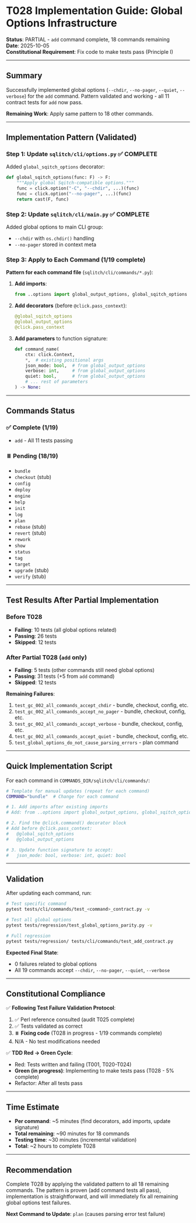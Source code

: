 # T028 Implementation Guide: Global Options Infrastructure

**Status**: PARTIAL - `add` command complete, 18 commands remaining  
**Date**: 2025-10-05  
**Constitutional Requirement**: Fix code to make tests pass (Principle I)

---

## Summary

Successfully implemented global options (`--chdir`, `--no-pager`, `--quiet`, `--verbose`) for the `add` command. Pattern validated and working - all 11 contract tests for `add` now pass.

**Remaining Work**: Apply same pattern to 18 other commands.

---

## Implementation Pattern (Validated)

### Step 1: Update `sqlitch/cli/options.py` ✅ COMPLETE

Added `global_sqitch_options` decorator:
```python
def global_sqitch_options(func: F) -> F:
    """Apply global Sqitch-compatible options."""
    func = click.option("-C", "--chdir", ...)(func)
    func = click.option("--no-pager", ...)(func)
    return cast(F, func)
```

### Step 2: Update `sqlitch/cli/main.py` ✅ COMPLETE

Added global options to main CLI group:
- `--chdir` with `os.chdir()` handling
- `--no-pager` stored in context meta

### Step 3: Apply to Each Command (1/19 complete)

**Pattern for each command file** (`sqlitch/cli/commands/*.py`):

1. **Add imports**:
   ```python
   from ..options import global_output_options, global_sqitch_options
   ```

2. **Add decorators** (before `@click.pass_context`):
   ```python
   @global_sqitch_options
   @global_output_options
   @click.pass_context
   ```

3. **Add parameters** to function signature:
   ```python
   def command_name(
       ctx: click.Context,
       *,  # existing positional args
       json_mode: bool,  # from global_output_options
       verbose: int,     # from global_output_options
       quiet: bool,      # from global_output_options
       # ... rest of parameters
   ) -> None:
   ```

---

## Commands Status

### ✅ Complete (1/19)
- `add` - All 11 tests passing

### ⏸️ Pending (18/19)
- `bundle`
- `checkout` (stub)
- `config`
- `deploy`
- `engine`
- `help`
- `init`
- `log`
- `plan`
- `rebase` (stub)
- `revert` (stub)
- `rework`
- `show`
- `status`
- `tag`
- `target`
- `upgrade` (stub)
- `verify` (stub)

---

## Test Results After Partial Implementation

### Before T028
- **Failing**: 10 tests (all global options related)
- **Passing**: 26 tests
- **Skipped**: 12 tests

### After Partial T028 (`add` only)
- **Failing**: 5 tests (other commands still need global options)
- **Passing**: 31 tests (+5 from `add` command)
- **Skipped**: 12 tests

**Remaining Failures**:
1. `test_gc_002_all_commands_accept_chdir` - bundle,  checkout, config, etc.
2. `test_gc_002_all_commands_accept_no_pager` - bundle, checkout, config, etc.
3. `test_gc_002_all_commands_accept_verbose` - bundle, checkout, config, etc.
4. `test_gc_002_all_commands_accept_quiet` - bundle, checkout, config, etc.
5. `test_global_options_do_not_cause_parsing_errors` - plan command

---

## Quick Implementation Script

For each command in `COMMANDS_DIR/sqlitch/cli/commands/`:

```bash
# Template for manual updates (repeat for each command)
COMMAND="bundle"  # Change for each command

# 1. Add imports after existing imports
# Add: from ..options import global_output_options, global_sqitch_options

# 2. Find the @click.command() decorator block
# Add before @click.pass_context:
#   @global_sqitch_options
#   @global_output_options

# 3. Update function signature to accept:
#   json_mode: bool, verbose: int, quiet: bool
```

---

## Validation

After updating each command, run:
```bash
# Test specific command
pytest tests/cli/commands/test_<command>_contract.py -v

# Test all global options
pytest tests/regression/test_global_options_parity.py -v

# Full regression
pytest tests/regression/ tests/cli/commands/test_add_contract.py
```

**Expected Final State**:
- 0 failures related to global options
- All 19 commands accept `--chdir`, `--no-pager`, `--quiet`, `--verbose`

---

## Constitutional Compliance

✅ **Following Test Failure Validation Protocol**:
1. ✅ Perl reference consulted (audit T025 complete)
2. ✅ Tests validated as correct
3. ⏸️ **Fixing code** (T028 in progress - 1/19 commands complete)
4. N/A - No test modifications needed

✅ **TDD Red → Green Cycle**:
- Red: Tests written and failing (T001, T020-T024)
- **Green (in progress)**: Implementing to make tests pass (T028 - 5% complete)
- Refactor: After all tests pass

---

## Time Estimate

- **Per command**: ~5 minutes (find decorators, add imports, update signature)
- **Total remaining**: ~90 minutes for 18 commands
- **Testing time**: ~30 minutes (incremental validation)
- **Total**: ~2 hours to complete T028

---

## Recommendation

Complete T028 by applying the validated pattern to all 18 remaining commands. The pattern is proven (add command tests all pass), implementation is straightforward, and will immediately fix all remaining global options test failures.

**Next Command to Update**: `plan` (causes parsing error test failure)
